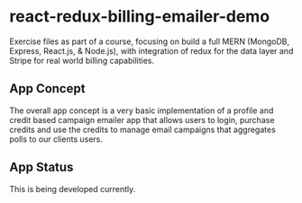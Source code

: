 # react-redux-billing-emailer-demo

Exercise files as part of a course, focusing on build a full MERN (MongoDB, Express, React.js, & Node.js),
with integration of redux for the data layer and Stripe for real world billing capabilities. 

## App Concept
The overall app concept is a very basic implementation of a profile and credit based campaign emailer app that allows users to login, purchase credits and use the credits to manage email campaigns that aggregates polls to our clients users. 

## App Status
This is being developed currently. 
